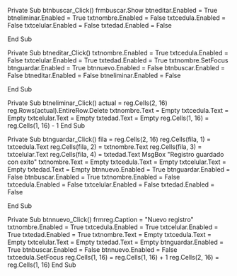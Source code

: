 
Private Sub btnbuscar_Click()
    frmbuscar.Show
    btneditar.Enabled = True
    btneliminar.Enabled = True
    txtnombre.Enabled = False
    txtcedula.Enabled = False
    txtcelular.Enabled = False
    txtedad.Enabled = False
    
End Sub

Private Sub btneditar_Click()
    txtnombre.Enabled = True
    txtcedula.Enabled = False
    txtcelular.Enabled = True
    txtedad.Enabled = True
    txtnombre.SetFocus
    btnguardar.Enabled = True
    btnnuevo.Enabled = False
    btnbuscar.Enabled = False
    btneditar.Enabled = False
    btneliminar.Enabled = False
    
    
End Sub

Private Sub btneliminar_Click()
    actual = reg.Cells(2, 16)
    reg.Rows(actual).EntireRow.Delete
    txtnombre.Text = Empty
    txtcedula.Text = Empty
    txtcelular.Text = Empty
    txtedad.Text = Empty
    reg.Cells(1, 16) = reg.Cells(1, 16) - 1
End Sub

Private Sub btnguardar_Click()
    fila = reg.Cells(2, 16)
    reg.Cells(fila, 1) = txtcedula.Text
    reg.Cells(fila, 2) = txtnombre.Text
    reg.Cells(fila, 3) = txtcelular.Text
    reg.Cells(fila, 4) = txtedad.Text
    MsgBox "Registro guardado con exito"
    txtnombre.Text = Empty
    txtcedula.Text = Empty
    txtcelular.Text = Empty
    txtedad.Text = Empty
    btnnuevo.Enabled = True
    btnguardar.Enabled = False
    btnbuscar.Enabled = True
    txtnombre.Enabled = False
    txtcedula.Enabled = False
    txtcelular.Enabled = False
    txtedad.Enabled = False
    
    
End Sub


Private Sub btnnuevo_Click()
    frmreg.Caption = "Nuevo registro"
    txtnombre.Enabled = True
    txtcedula.Enabled = True
    txtcelular.Enabled = True
    txtedad.Enabled = True
    txtnombre.Text = Empty
    txtcedula.Text = Empty
    txtcelular.Text = Empty
    txtedad.Text = Empty
    btnguardar.Enabled = True
    btnbuscar.Enabled = False
    btnnuevo.Enabled = False
    txtcedula.SetFocus
    reg.Cells(1, 16) = reg.Cells(1, 16) + 1
    reg.Cells(2, 16) = reg.Cells(1, 16)
End Sub

